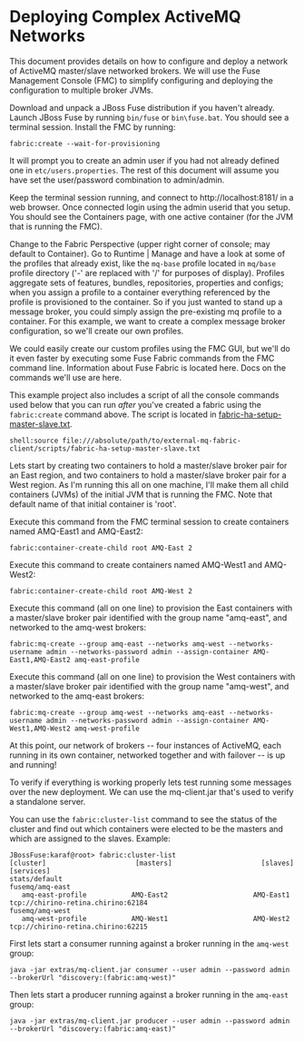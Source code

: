 Deploying Complex ActiveMQ Networks
===================================

This document provides details on how to configure and deploy a network
of ActiveMQ master/slave networked brokers. We will use the Fuse
Management Console (FMC) to simplify configuring and deploying the 
configuration to multiple broker JVMs.

Download and unpack a JBoss Fuse distribution if you haven't already.
Launch JBoss Fuse by running `bin/fuse` or `bin\fuse.bat`. You should see a
terminal session. Install the FMC by running: 

    fabric:create --wait-for-provisioning

It will prompt you to create an admin user if you had not already
defined one in `etc/users.properties`. The rest of this document
will assume you have set the user/password combination to admin/admin.

Keep the terminal session running, and connect to
http://localhost:8181/ in a web browser. Once connected
login using the admin userid that you setup. You should see the
Containers page, with one active container (for the JVM that is running
the FMC).

Change to the Fabric Perspective (upper right corner of console; may
default to Container). Go to Runtime | Manage and have a look at some
of the profiles that already exist, like the `mq-base` profile located in
`mq/base` profile directory ('-' are replaced with '/' for purposes of display).
Profiles aggregate sets of features, bundles, repositories, properties
and configs; when you assign a profile to a container everything referenced
by the profile is provisioned to the container. So if you just wanted to stand
up a message broker, you could simply assign the pre-existing mq
profile to a container. For this example, we want to create a complex
message broker configuration, so we'll create our own profiles.

We could easily create our custom profiles using the FMC GUI, but we'll
do it even faster by executing some Fuse Fabric commands from the FMC
command line. Information about Fuse Fabric is located here. Docs on
the commands we'll use are here.

This example project also includes a script of all the console commands
used below that you can run *after* you've created a fabric using the
`fabric:create` command above. The script is located in [fabric-ha-setup-master-slave.txt](./scripts/fabric-ha-setup-master-slave.txt).

    shell:source file:///absolute/path/to/external-mq-fabric-client/scripts/fabric-ha-setup-master-slave.txt

Lets start by creating two containers to hold a master/slave broker
pair for an East region, and two containers to hold a master/slave
broker pair for a West region. As I'm running this all on one machine,
I'll make them all child containers (JVMs) of the initial JVM that is
running the FMC. Note that default name of that initial container is
'root'.

Execute this command from the FMC terminal session to create containers
named AMQ-East1 and AMQ-East2:

    fabric:container-create-child root AMQ-East 2

Execute this command to create containers named AMQ-West1 and AMQ-West2:

    fabric:container-create-child root AMQ-West 2

Execute this command (all on one line) to provision the East containers
with a master/slave broker pair identified with the group name
"amq-east", and networked to the amq-west brokers:

    fabric:mq-create --group amq-east --networks amq-west --networks-username admin --networks-password admin --assign-container AMQ-East1,AMQ-East2 amq-east-profile

Execute this command (all on one line) to provision the West containers
with a master/slave broker pair identified with the group name
"amq-west", and networked to the amq-east brokers:

    fabric:mq-create --group amq-west --networks amq-east --networks-username admin --networks-password admin --assign-container AMQ-West1,AMQ-West2 amq-west-profile

At this point, our network of brokers -- four instances of ActiveMQ, each
running in its own container, networked together and with failover -- is up and
running!

To verify if everything is working properly lets test running some messages over
the new deployment. We can use the mq-client.jar that's used to verify a
standalone server.

<!-- NOTE: You need an jboss-fuse more recent than the 015 build for the following to work. -->

You can use the `fabric:cluster-list` command to see the status of the cluster and find
out which containers were elected to be the masters and which are assigned to
the slaves. Example:

    JBossFuse:karaf@root> fabric:cluster-list
    [cluster]                      [masters]                      [slaves]                       [services]
    stats/default                                                                                
    fusemq/amq-east
       amq-east-profile           AMQ-East2                     AMQ-East1                     tcp://chirino-retina.chirino:62184
    fusemq/amq-west
       amq-west-profile           AMQ-West1                     AMQ-West2                     tcp://chirino-retina.chirino:62215

First lets start a consumer running against a broker running in the `amq-west` group:

    java -jar extras/mq-client.jar consumer --user admin --password admin --brokerUrl "discovery:(fabric:amq-west)"

Then lets start a producer running against a broker running in the `amq-east` group:

    java -jar extras/mq-client.jar producer --user admin --password admin --brokerUrl "discovery:(fabric:amq-east)"
